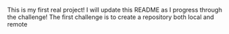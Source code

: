 This is my first real project!
I will update this README as I progress through the challenge!
The first challenge is to create a repository both local and remote